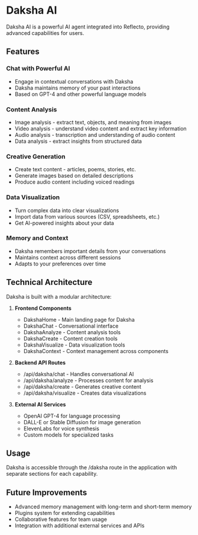 # Daksha AI

Daksha AI is a powerful AI agent integrated into Reflecto, providing advanced capabilities for users.

## Features

### Chat with Powerful AI

- Engage in contextual conversations with Daksha
- Daksha maintains memory of your past interactions
- Based on GPT-4 and other powerful language models

### Content Analysis

- Image analysis - extract text, objects, and meaning from images
- Video analysis - understand video content and extract key information
- Audio analysis - transcription and understanding of audio content
- Data analysis - extract insights from structured data

### Creative Generation

- Create text content - articles, poems, stories, etc.
- Generate images based on detailed descriptions
- Produce audio content including voiced readings

### Data Visualization

- Turn complex data into clear visualizations
- Import data from various sources (CSV, spreadsheets, etc.)
- Get AI-powered insights about your data

### Memory and Context

- Daksha remembers important details from your conversations
- Maintains context across different sessions
- Adapts to your preferences over time

## Technical Architecture

Daksha is built with a modular architecture:

1. **Frontend Components**
   - DakshaHome - Main landing page for Daksha
   - DakshaChat - Conversational interface
   - DakshaAnalyze - Content analysis tools
   - DakshaCreate - Content creation tools
   - DakshaVisualize - Data visualization tools
   - DakshaContext - Context management across components

2. **Backend API Routes**
   - /api/daksha/chat - Handles conversational AI
   - /api/daksha/analyze - Processes content for analysis
   - /api/daksha/create - Generates creative content
   - /api/daksha/visualize - Creates data visualizations

3. **External AI Services**
   - OpenAI GPT-4 for language processing
   - DALL-E or Stable Diffusion for image generation
   - ElevenLabs for voice synthesis
   - Custom models for specialized tasks

## Usage

Daksha is accessible through the /daksha route in the application with separate sections for each capability.

## Future Improvements

- Advanced memory management with long-term and short-term memory
- Plugins system for extending capabilities
- Collaborative features for team usage
- Integration with additional external services and APIs
